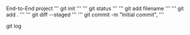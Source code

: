 End-to-End project
'''
git init
'''
'''
git status
'''
'''
git add filename
'''
'''
git add .
'''
'''
git diff --staged
'''
'''
git commit -m "Initial commit",
'''

git log
